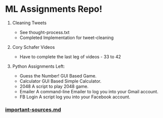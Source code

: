 # ML Assignments Repo!

1. Cleaning Tweets
    * See thought-process.txt
    * Completed Implementation for tweet-cleaning

2. Cory Schafer Videos
    * Have to complete the last leg of videos - 33 to 42


3. Python Assignments Left:
    * Guess the Number! GUI Based Game.
    * Calculator GUI Based Simple Calculator.
    * 2048 A script to play 2048 game.
    * Emailer A command-line Emailer to log you into your Gmail account.
    * FB Login A script log you into your Facebook account.

### [important-sources.md](https://github.com/siddhantkhandelwal/ML_SIG/blob/master/important-sources.md)
